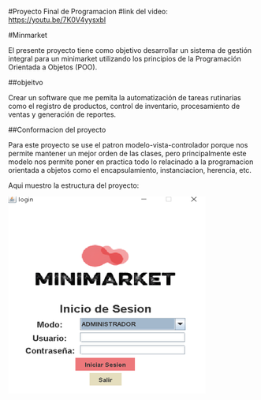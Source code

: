 #Proyecto Final de Programacion
#link del video: https://youtu.be/7K0V4yysxbI

#Minmarket

El presente proyecto tiene como objetivo desarrollar un sistema de gestión integral para un minimarket utilizando los principios de la Programación Orientada a Objetos (POO). 

##objeitvo

Crear un software que me pemita la automatización de tareas rutinarias como el registro de productos, control de inventario, procesamiento de ventas y generación de reportes.

##Conformacion del proyecto

Para este proyecto se use el patron modelo-vista-controlador porque nos permite mantener un mejor orden de las clases, pero principalmente este modelo nos permite poner en practica todo lo relacinado a la programacion orientada a objetos como el encapsulamiento, instanciacion, herencia, etc.

Aqui muestro la estructura del proyecto:



<img src="src/img/loginCaptura.png" alt="Captura Login" width="400" height="400">

